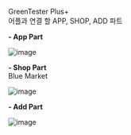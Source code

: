 GreenTester Plus+ <br>
어플과 연결 할 APP, SHOP, ADD 파트 <br>

<b>- App Part </b> <br>

![image](https://user-images.githubusercontent.com/48445082/85697212-8cf02a00-b714-11ea-8024-dc3ee204e7b5.png)


<b>- Shop Part</b>  <br> Blue Market <br>

![image](https://user-images.githubusercontent.com/48445082/85697531-d50f4c80-b714-11ea-821c-24897295ac9f.png)


<b>- Add Part </b><br>

![image](https://user-images.githubusercontent.com/48445082/85697747-0720ae80-b715-11ea-80cb-bef0f6f3bd92.png)
